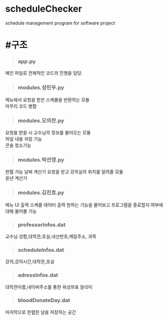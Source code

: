 # scheduleChecker
schedule management program for software project


#구조
========
> ### app.py  
메인 파일로 전체적인 코드의 진행을 담당.

> ### modules.성민우.py
메뉴에서 요청을 받은 스케쥴을 반환하는 모듈  
마무리 코드 병합  

> ### modules.오의찬.py
요청을 받을 시 교수님의 정보를 불러오는 모듈  
파일 내용 저장 기능  
콘솔 청소기능 

> ### modules.박선영.py
헌혈 가능 날짜 계산기 
요청을 받고 강의실의 위치를 알려줄 모듈     
윤년 계산기  

> ### modules.김진호.py
메뉴 UI 출력
스케줄 데이터 출력
원하는 기능을 물어보고 프로그램을 종료할지 여부에 대해 물어볼 기능


> ### professorInfos.dat
교수님 성함,대학관,호실,내선번호,메일주소, 과목

> ### scheduleInfos.dat
강의,강의시간,대학관,호실

> ### adressInfos.dat
대학관이름,네이버주소를 통한 위성좌표 알리미

> ### bloodDonateDay.dat  
마지막으로 헌혈한 날을 저장하는 공간
